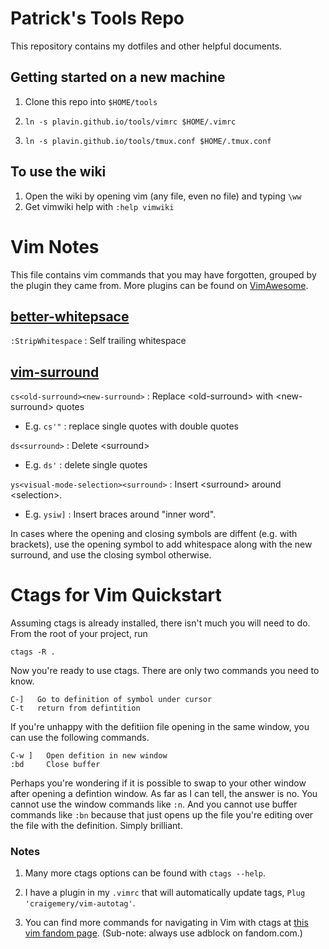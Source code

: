 # Patrick's Tools Repo

This repository contains my dotfiles and other helpful documents. 

## Getting started on a new machine
1. Clone this repo into `$HOME/tools`

2. `ln -s plavin.github.io/tools/vimrc $HOME/.vimrc`
3. `ln -s plavin.github.io/tools/tmux.conf $HOME/.tmux.conf`

## To use the wiki
1. Open the wiki by opening vim (any file, even no file) and typing `\ww`
2. Get vimwiki help with `:help vimwiki`

# Vim Notes

This file contains vim commands that you may have forgotten, grouped by the plugin they came from. More plugins can be found on [VimAwesome](vimawesome.com).

## [better-whitepsace](https://vimawesome.com/plugin/better-whitespace)

`:StripWhitespace` : Self trailing whitespace

## [vim-surround](https://vimawesome.com/plugin/vim-surround-holy-ground)

`cs<old-surround><new-surround>` : Replace \<old-surround\> with \<new-surround\> quotes
 - E.g. `cs'"` : replace single quotes with double quotes

`ds<surround>` : Delete \<surround\>
 - E.g. `ds'` : delete single quotes

`ys<visual-mode-selection><surround>` : Insert \<surround\> around \<selection\>. 
 - E.g. `ysiw]` : Insert braces around "inner word". 

In cases where the opening and closing symbols are diffent (e.g. with brackets), use the opening symbol to add whitespace along with the new surround, and use the closing symbol otherwise. 

# Ctags for Vim Quickstart

Assuming ctags is already installed, there isn't much you will need to do. From the root of your project, run 

```ctags -R . ```

Now you're ready to use ctags. There are only two commands you need to know.

```
C-]   Go to definition of symbol under cursor
C-t   return from defintition
```

If you're unhappy with the defitiion file opening in the same window, you can use the following commands. 

```
C-w ]   Open defition in new window
:bd     Close buffer
```

Perhaps you're wondering if it is possible to swap to your other window after opening a defintion window. As far as I can tell, the answer is no. You cannot use the window commands like `:n`. And you cannot use buffer commands like `:bn` because that just opens up the file you're editing over the file with the definition. Simply brilliant. 

### Notes
1. Many more ctags options can be found with `ctags --help`. 

2. I have a plugin in my `.vimrc` that will automatically update tags, `Plug 'craigemery/vim-autotag'`.

3. You can find more commands for navigating in Vim with ctags at [this vim fandom page](https://vim.fandom.com/wiki/Browsing_programs_with_tags). (Sub-note: always use adblock on fandom.com.)
